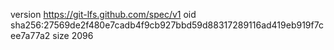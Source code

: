 version https://git-lfs.github.com/spec/v1
oid sha256:27569de2f480e7cadb4f9cb927bbd59d88317289116ad419eb919f7cee7a77a2
size 2096
